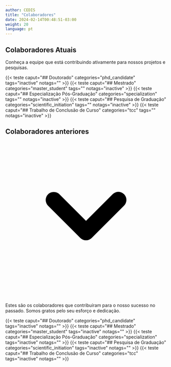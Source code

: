 ```yaml
---
author: CEDIS
title: "Colaboradores"
date: 2024-02-14T00:48:51-03:00
weight: 20
language: pt
---
```


<div class="space-y-4">
  <!-- Seção de Colaboradores Atuais -->
  <div>
    <h2 class="text-xl font-bold mb-2">Colaboradores Atuais</h2>
    <p class="mb-4 text-gray-600">Conheça a equipe que está contribuindo ativamente para nossos projetos e pesquisas.</p>
    <div>
      {{< teste caput="## Doutorado" categories="phd_candidate" tags="inactive" notags="" >}}
      {{< teste caput="## Mestrado" categories="master_student" tags="" notags="inactive" >}}
      {{< teste caput="## Especialização Pós-Graduação" categories="specialization" tags="" notags="inactive" >}}
      {{< teste caput="## Pesquisa de Graduação" categories="scientific_initiation" tags="" notags="inactive" >}}
      {{< teste caput="## Trabalho de Conclusão de Curso" categories="tcc" tags="" notags="inactive" >}}
    </div>
  </div>

  <!-- Seção de Colaboradores Anteriores -->
  <div x-data="{ showPrevious: false }">
    <h2 @click="showPrevious = !showPrevious" class="text-xl font-bold mb-2 cursor-pointer flex items-center">
      Colaboradores anteriores
      <svg :class="{'rotate-0': !showPrevious, 'rotate-180': showPrevious}" class="ml-2 h-5 w-5 transform transition-transform duration-200" xmlns="http://www.w3.org/2000/svg" viewBox="0 0 20 20"><path fill-rule="evenodd" d="M5.293 7.293a1 1 0 011.414 0L10 10.586l3.293-3.293a1 1 0 111.414 1.414l-4 4a1 1 0 01-1.414 0l-4-4a1 1 0 010-1.414z" clip-rule="evenodd" /></svg>
    </h2>
    <p x-show="showPrevious" x-cloak class="mb-4 text-gray-600">Estes são os colaboradores que contribuíram para o nosso sucesso no passado. Somos gratos pelo seu esforço e dedicação.</p>
    <div x-show="showPrevious" x-cloak>
      <!-- Conteúdo da Seção "Anteriores" -->
      {{< teste caput="## Doutorado" categories="phd_candidate" tags="inactive" notags="" >}}
      {{< teste caput="## Mestrado" categories="master_student" tags="inactive" notags="" >}}
      {{< teste caput="## Especialização Pós-Graduação" categories="specialization" tags="inactive" notags="" >}}
      {{< teste caput="## Pesquisa de Graduação" categories="scientific_initiation" tags="inactive" notags="" >}}
      {{< teste caput="## Trabalho de Conclusão de Curso" categories="tcc" tags="inactive" notags="" >}}
    </div>
  </div>
</div>
